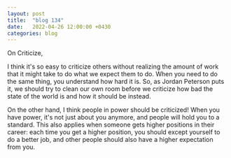 ```yaml
---
layout: post
title:  "blog 134"
date:   2022-04-26 12:00:00 +0430
categories: blog
---
```


On Criticize,

I think it's so easy to criticize others without realizing the amount of work that it might take to do what we expect them to do. When you need to do the same thing, you understand how hard it is. So, as Jordan Peterson puts it, we should try to clean our own room before we criticize how bad the state of the world is and how it should be instead.

On the other hand, I think people in power should be criticized! When you have power, it's not just about you anymore, and people will hold you to a standard. This also applies when someone gets higher positions in their career: each time you get a higher position, you should except yourself to do a better job, and other people should also have a higher expectation from you.
